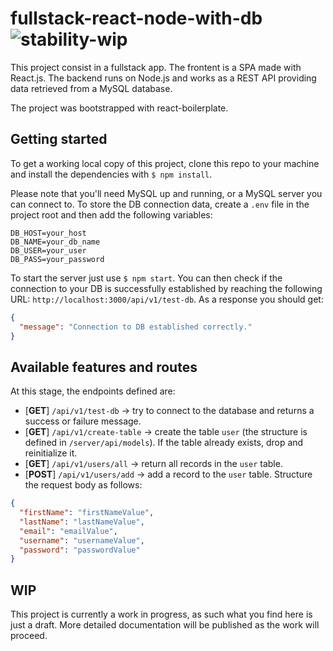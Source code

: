 # fullstack-react-node-with-db ![stability-wip](https://img.shields.io/badge/stability-work_in_progress-lightgrey.svg)
This project consist in a fullstack app.
The frontent is a SPA made with React.js. The backend runs on Node.js and works as a REST API providing data retrieved from a MySQL database.

The project was bootstrapped with react-boilerplate.

## Getting started
To get a working local copy of this project, clone this repo to your machine and install the dependencies with `$ npm install`.

Please note that you'll need MySQL up and running, or a MySQL server you can connect to.
To store the DB connection data, create a `.env` file in the project root and then add the following variables:

```
DB_HOST=your_host
DB_NAME=your_db_name
DB_USER=your_user
DB_PASS=your_password
```

To start the server just use `$ npm start`.
You can then check if the connection to your DB is successfully established by reaching the following URL: `http://localhost:3000/api/v1/test-db`. As a response you should get:

```json
{
  "message": "Connection to DB established correctly."
}
```

## Available features and routes
At this stage, the endpoints defined are:

* [**GET**] `/api/v1/test-db` &rarr; try to connect to the database and returns a success or failure message.
* [**GET**] `/api/v1/create-table` &rarr; create the table `user` (the structure is defined in `/server/api/models`). If the table already exists, drop and reinitialize it.
* [**GET**] `/api/v1/users/all` &rarr; return all records in the `user` table.
* [**POST**] `/api/v1/users/add` &rarr; add a record to the `user` table. Structure the request body as follows:

```json
{
  "firstName": "firstNameValue",
  "lastName": "lastNameValue",
  "email": "emailValue",
  "username": "usernameValue",
  "password": "passwordValue"
}
```

## WIP
This project is currently a work in progress, as such what you find here is just a draft.
More detailed documentation will be published as the work will proceed.